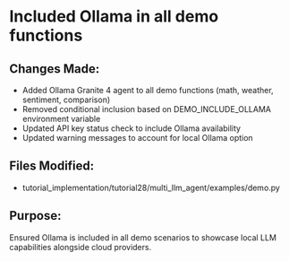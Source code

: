 # Included Ollama in all demo functions

## Changes Made:
- Added Ollama Granite 4 agent to all demo functions (math, weather, sentiment, comparison)
- Removed conditional inclusion based on DEMO_INCLUDE_OLLAMA environment variable
- Updated API key status check to include Ollama availability
- Updated warning messages to account for local Ollama option

## Files Modified:
- tutorial_implementation/tutorial28/multi_llm_agent/examples/demo.py

## Purpose:
Ensured Ollama is included in all demo scenarios to showcase local LLM capabilities alongside cloud providers.
